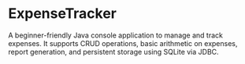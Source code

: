 # ExpenseTracker
A beginner-friendly Java console application to manage and track expenses. It supports CRUD operations, basic arithmetic on expenses, report generation, and persistent storage using SQLite via JDBC.
